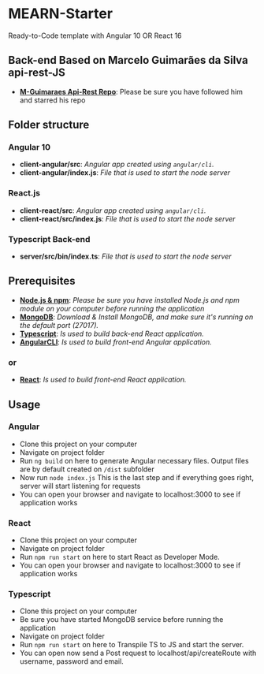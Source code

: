 # MEARN-Starter
Ready-to-Code template with Angular 10 OR React 16

## Back-end Based on Marcelo Guimarães da Silva api-rest-JS
+ **[M-Guimaraes Api-Rest Repo](https://github.com/M-Guimaraes/api-rest)**: Please be sure you have followed him and starred his repo

## Folder structure

### Angular 10
+ **client-angular/src**: *Angular app created using ```angular/cli```.*
+ **client-angular/index.js**: *File that is used to start the node server*

### React.js
+ **client-react/src**: *Angular app created using ```angular/cli```.*
+ **client-react/src/index.js**: *File that is used to start the node server*

### Typescript Back-end
+ **server/src/bin/index.ts**: *File that is used to start the node server*


## Prerequisites

+ **[Node.js & npm](https://nodejs.org/en/download/)**: *Please be sure you have installed Node.js and npm module on your computer before running the application*
+ **[MongoDB](https://www.mongodb.com/download-center)**: *Download & Install MongoDB, and make sure it's running on the default port (27017).*
+ **[Typescript](https://www.typescriptlang.org/)**: *Is used to build back-end React application.*
+ **[AngularCLI](https://cli.angular.io/)**: *Is used to build front-end Angular application.*
### or
+ **[React](https://reactjs.org/)**: *Is used to build front-end React application.*


## Usage

### Angular
+ Clone this project on your computer
+ Navigate on project folder 
+ Run ```ng build``` on here to generate Angular necessary files. Output files are by default created on ```/dist``` subfolder
+ Now run ```node index.js``` This is the last step and if everything goes right, server will start listening for requests
+ You can open your browser and navigate to localhost:3000 to see if application works

### React
+ Clone this project on your computer
+ Navigate on project folder 
+ Run ```npm run start``` on here to start React as Developer Mode.
+ You can open your browser and navigate to localhost:3000 to see if application works

### Typescript
+ Clone this project on your computer
+ Be sure you have started MongoDB service before running the application
+ Navigate on project folder 
+ Run ```npm run start``` on here to Transpile TS to JS and start the server.
+ You can open now send a Post request to localhost/api/createRoute with username, password and email.
